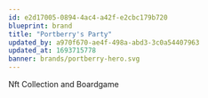 ```yaml
---
id: e2d17005-0894-4ac4-a42f-e2cbc179b720
blueprint: brand
title: "Portberry's Party"
updated_by: a970f670-ae4f-498a-abd3-3c0a54407963
updated_at: 1693715778
banner: brands/portberry-hero.svg
---
```

Nft Collection and Boardgame